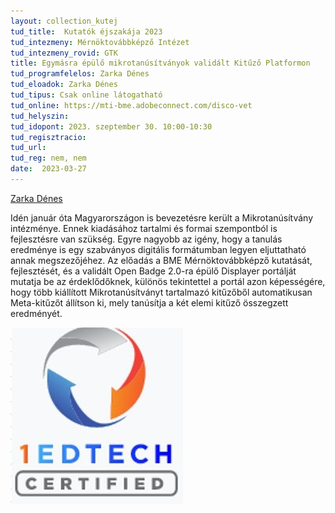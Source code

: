 ```yaml
---
layout: collection_kutej
tud_title:  Kutatók éjszakája 2023
tud_intezmeny: Mérnöktovábbképző Intézet
tud_intezmeny_rovid: GTK
title: Egymásra épülő mikrotanúsítványok validált Kitűző Platformon
tud_programfelelos: Zarka Dénes
tud_eloadok: Zarka Dénes
tud_tipus: Csak online látogatható
tud_online: https://mti-bme.adobeconnect.com/disco-vet
tud_helyszin: 
tud_idopont: 2023. szeptember 30. 10:00-10:30
tud_regisztracio: 
tud_url: 
tud_reg: nem, nem
date:  2023-03-27
---
```


[Zarka Dénes](https://www.mti.bme.hu/munkatars/zarka-denes/)

Idén január óta Magyarországon is bevezetésre került a Mikrotanúsítvány intézménye. Ennek kiadásához tartalmi és formai szempontból is fejlesztésre van szükség.  Egyre nagyobb az igény, hogy a tanulás eredménye is egy szabványos digitális formátumban legyen eljuttatható annak megszezőjéhez. Az előadás a BME Mérnöktovábbképző kutatását, fejlesztését, és a validált Open Badge 2.0-ra épülő Displayer portálját mutatja be az érdeklődőknek, különös tekintettel a portál azon képességére, hogy több kiállított Mikrotanúsítványt tartalmazó kitűzőből automatikusan Meta-kitűzőt állítson ki, mely tanúsítja a két elemi kitűző összegzett eredményét.

![Egymásra épülő mikrotanúsítványok validált Kitűző Platformon](images/egymasra-epulo-mikrotanusitvanyok-validalt-kituzo-platformon.jpg)


